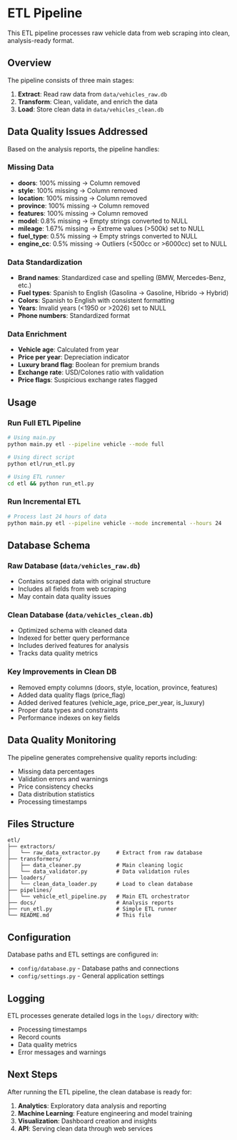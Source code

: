 # ETL Pipeline

This ETL pipeline processes raw vehicle data from web scraping into clean, analysis-ready format.

## Overview

The pipeline consists of three main stages:
1. **Extract**: Read raw data from `data/vehicles_raw.db`
2. **Transform**: Clean, validate, and enrich the data
3. **Load**: Store clean data in `data/vehicles_clean.db`

## Data Quality Issues Addressed

Based on the analysis reports, the pipeline handles:

### Missing Data
- **doors**: 100% missing → Column removed
- **style**: 100% missing → Column removed  
- **location**: 100% missing → Column removed
- **province**: 100% missing → Column removed
- **features**: 100% missing → Column removed
- **model**: 0.8% missing → Empty strings converted to NULL
- **mileage**: 1.67% missing → Extreme values (>500k) set to NULL
- **fuel_type**: 0.5% missing → Empty strings converted to NULL
- **engine_cc**: 0.5% missing → Outliers (<500cc or >6000cc) set to NULL

### Data Standardization
- **Brand names**: Standardized case and spelling (BMW, Mercedes-Benz, etc.)
- **Fuel types**: Spanish to English (Gasolina → Gasoline, Híbrido → Hybrid)
- **Colors**: Spanish to English with consistent formatting
- **Years**: Invalid years (<1950 or >2026) set to NULL
- **Phone numbers**: Standardized format

### Data Enrichment
- **Vehicle age**: Calculated from year
- **Price per year**: Depreciation indicator
- **Luxury brand flag**: Boolean for premium brands
- **Exchange rate**: USD/Colones ratio with validation
- **Price flags**: Suspicious exchange rates flagged

## Usage

### Run Full ETL Pipeline
```bash
# Using main.py
python main.py etl --pipeline vehicle --mode full

# Using direct script
python etl/run_etl.py

# Using ETL runner
cd etl && python run_etl.py
```

### Run Incremental ETL
```bash
# Process last 24 hours of data
python main.py etl --pipeline vehicle --mode incremental --hours 24
```

## Database Schema

### Raw Database (`data/vehicles_raw.db`)
- Contains scraped data with original structure
- Includes all fields from web scraping
- May contain data quality issues

### Clean Database (`data/vehicles_clean.db`)
- Optimized schema with cleaned data
- Indexed for better query performance
- Includes derived features for analysis
- Tracks data quality metrics

### Key Improvements in Clean DB
- Removed empty columns (doors, style, location, province, features)
- Added data quality flags (price_flag)
- Added derived features (vehicle_age, price_per_year, is_luxury)
- Proper data types and constraints
- Performance indexes on key fields

## Data Quality Monitoring

The pipeline generates comprehensive quality reports including:
- Missing data percentages
- Validation errors and warnings
- Price consistency checks
- Data distribution statistics
- Processing timestamps

## Files Structure

```
etl/
├── extractors/
│   └── raw_data_extractor.py     # Extract from raw database
├── transformers/
│   ├── data_cleaner.py           # Main cleaning logic
│   └── data_validator.py         # Data validation rules
├── loaders/
│   └── clean_data_loader.py      # Load to clean database
├── pipelines/
│   └── vehicle_etl_pipeline.py   # Main ETL orchestrator
├── docs/                         # Analysis reports
├── run_etl.py                    # Simple ETL runner
└── README.md                     # This file
```

## Configuration

Database paths and ETL settings are configured in:
- `config/database.py` - Database paths and connections
- `config/settings.py` - General application settings

## Logging

ETL processes generate detailed logs in the `logs/` directory with:
- Processing timestamps
- Record counts
- Data quality metrics
- Error messages and warnings

## Next Steps

After running the ETL pipeline, the clean database is ready for:
1. **Analytics**: Exploratory data analysis and reporting
2. **Machine Learning**: Feature engineering and model training
3. **Visualization**: Dashboard creation and insights
4. **API**: Serving clean data through web services